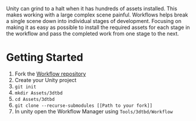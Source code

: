 Unity can grind to a halt when it has hundreds of assets installed. This makes working with a large complex scene painful. Workflows helps break a single scene down into individual stages of development. Focusing on making it as easy as possible to install the required assets for each stage in the workflow and pass the completed work from one stage to the next. 

# Getting Started

1. Fork the [Workflow repository](https://github.com/3dtbd/Workflows)
2. Create your Unity project
3. `git init`
4. `mkdir Assets/3dtbd`
5. `cd Assets/3dtbd`
6. `git clone --recurse-submodules [[Path to your fork]]`
7. In unity open the Workflow Manager using `Tools/3dtbd/Workflow`

